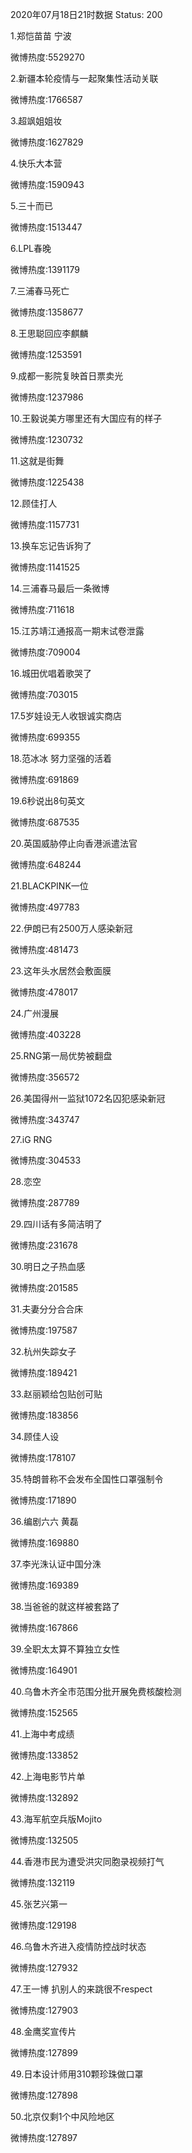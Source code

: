 2020年07月18日21时数据
Status: 200

1.郑恺苗苗 宁波

微博热度:5529270

2.新疆本轮疫情与一起聚集性活动关联

微博热度:1766587

3.超飒姐姐妆

微博热度:1627829

4.快乐大本营

微博热度:1590943

5.三十而已

微博热度:1513447

6.LPL春晚

微博热度:1391179

7.三浦春马死亡

微博热度:1358677

8.王思聪回应李麒麟

微博热度:1253591

9.成都一影院复映首日票卖光

微博热度:1237986

10.王毅说美方哪里还有大国应有的样子

微博热度:1230732

11.这就是街舞

微博热度:1225438

12.顾佳打人

微博热度:1157731

13.换车忘记告诉狗了

微博热度:1141525

14.三浦春马最后一条微博

微博热度:711618

15.江苏靖江通报高一期末试卷泄露

微博热度:709004

16.城田优唱着歌哭了

微博热度:703015

17.5岁娃设无人收银诚实商店

微博热度:699355

18.范冰冰 努力坚强的活着

微博热度:691869

19.6秒说出8句英文

微博热度:687535

20.英国威胁停止向香港派遣法官

微博热度:648244

21.BLACKPINK一位

微博热度:497783

22.伊朗已有2500万人感染新冠

微博热度:481473

23.这年头水居然会敷面膜

微博热度:478017

24.广州漫展

微博热度:403228

25.RNG第一局优势被翻盘

微博热度:356572

26.美国得州一监狱1072名囚犯感染新冠

微博热度:343747

27.iG RNG

微博热度:304533

28.恋空

微博热度:287789

29.四川话有多简洁明了

微博热度:231678

30.明日之子热血感

微博热度:201585

31.夫妻分分合合床

微博热度:197587

32.杭州失踪女子

微博热度:189421

33.赵丽颖给包贴创可贴

微博热度:183856

34.顾佳人设

微博热度:178107

35.特朗普称不会发布全国性口罩强制令

微博热度:171890

36.编剧六六 黄磊

微博热度:169880

37.李光洙认证中国分洙

微博热度:169389

38.当爸爸的就这样被套路了

微博热度:167866

39.全职太太算不算独立女性

微博热度:164901

40.乌鲁木齐全市范围分批开展免费核酸检测

微博热度:152565

41.上海中考成绩

微博热度:133852

42.上海电影节片单

微博热度:132892

43.海军航空兵版Mojito

微博热度:132505

44.香港市民为遭受洪灾同胞录视频打气

微博热度:132119

45.张艺兴第一

微博热度:129198

46.乌鲁木齐进入疫情防控战时状态

微博热度:127932

47.王一博 扒别人的来跳很不respect

微博热度:127903

48.金鹰奖宣传片

微博热度:127899

49.日本设计师用310颗珍珠做口罩

微博热度:127898

50.北京仅剩1个中风险地区

微博热度:127897


